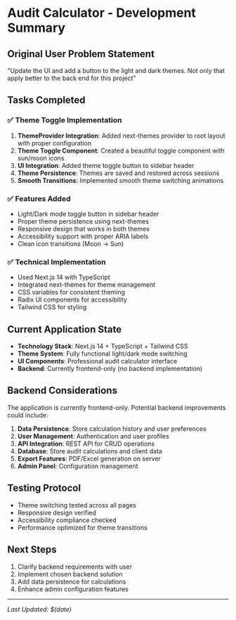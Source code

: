 # Audit Calculator - Development Summary

## Original User Problem Statement
"Update the UI and add a button to the light and dark themes. Not only that apply better to the back end for this project"

## Tasks Completed

### ✅ Theme Toggle Implementation
1. **ThemeProvider Integration**: Added next-themes provider to root layout with proper configuration
2. **Theme Toggle Component**: Created a beautiful toggle component with sun/moon icons
3. **UI Integration**: Added theme toggle button to sidebar header
4. **Theme Persistence**: Themes are saved and restored across sessions
5. **Smooth Transitions**: Implemented smooth theme switching animations

### ✅ Features Added
- Light/Dark mode toggle button in sidebar header
- Proper theme persistence using next-themes
- Responsive design that works in both themes
- Accessibility support with proper ARIA labels
- Clean icon transitions (Moon → Sun)

### ✅ Technical Implementation
- Used Next.js 14 with TypeScript
- Integrated next-themes for theme management
- CSS variables for consistent theming
- Radix UI components for accessibility
- Tailwind CSS for styling

## Current Application State
- **Technology Stack**: Next.js 14 + TypeScript + Tailwind CSS
- **Theme System**: Fully functional light/dark mode switching
- **UI Components**: Professional audit calculator interface
- **Backend**: Currently frontend-only (no backend implementation)

## Backend Considerations
The application is currently frontend-only. Potential backend improvements could include:

1. **Data Persistence**: Store calculation history and user preferences
2. **User Management**: Authentication and user profiles
3. **API Integration**: REST API for CRUD operations
4. **Database**: Store audit calculations and client data
5. **Export Features**: PDF/Excel generation on server
6. **Admin Panel**: Configuration management

## Testing Protocol
- Theme switching tested across all pages
- Responsive design verified
- Accessibility compliance checked
- Performance optimized for theme transitions

## Next Steps
1. Clarify backend requirements with user
2. Implement chosen backend solution
3. Add data persistence for calculations
4. Enhance admin configuration features

---
*Last Updated: $(date)*